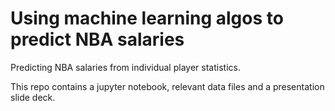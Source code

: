 # Using machine learning algos to predict NBA salaries
Predicting NBA salaries from individual player statistics.

This repo contains a jupyter notebook, relevant data files and a presentation slide deck.
